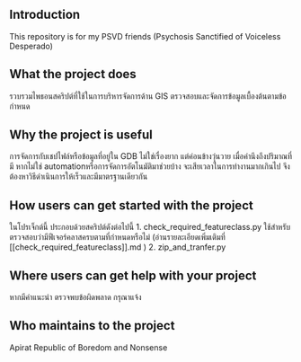 ## Introduction
This repository is for my  PSVD friends
(Psychosis Sanctified of Voiceless Desperado)

## What the project does
รวบรวมไพธอนสคริปต์ที่ใช้ในการบริหารจัดการด้าน GIS 
ตรวจสอบและจัดการข้อมูลเบื้องต้นตามข้อกำหนด

## Why the project is useful
การจัดการกับเชปไฟล์หรือข้อมูลที่อยู่ใน GDB ไม่ใช่เรื่องยาก แต่ค่อนข้างวุ่นวาย เมื่อคำนึงถึงปริมาณที่มี หากไม่ใช่ automationหรือการจัดการอัตโนมัติมาช่วยบ้าง จะเสียเวลาในการทำงานมากเกินไป จึงต้องหาวิธีดำเนินการให้เร็วและมีมาตรฐานเดียวกัน

## How users can get started with the project
ในโปรเจ็กต์นี้ ประกอบด้วยสคริปต์ดังต่อไปนี้
	1. check_required_featureclass.py ใช้สำหรับตรวจสอบว่ามีฟีเจอร์คลาสครบตามที่กำหนดหรือไม่ (อ่านรายละเอียดเพิ่มเติมที่ [[check_required_featureclass]].md ) 
	2. zip_and_tranfer.py
## Where users can get help with your project
หากมีคำแนะนำ ตรวจพบข้อผิดพลาด กรุณาแจ้ง 
## Who maintains to the project
Apirat Republic of Boredom and Nonsense

